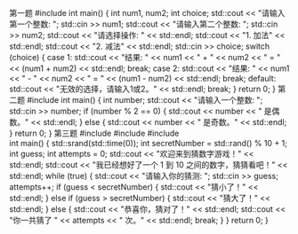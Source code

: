 第一题
#include <iostream>
int main() {
    int num1, num2;
    int choice;
    std::cout << "请输入第一个整数: ";
    std::cin >> num1;
    std::cout << "请输入第二个整数: ";
    std::cin >> num2;
    std::cout << "请选择操作: " << std::endl;
    std::cout << "1. 加法" << std::endl;
    std::cout << "2. 减法" << std::endl;
    std::cin >> choice;
    switch (choice) {
        case 1:
            std::cout << "结果: " << num1 << " + " << num2 << " = " << (num1 + num2) << std::endl;
            break;
        case 2:
            std::cout << "结果: " << num1 << " - " << num2 << " = " << (num1 - num2) << std::endl;
            break;
        default:
            std::cout << "无效的选择，请输入1或2。" << std::endl;
            break;
    }
    return 0;
}
第二题
#include <iostream>
int main() {
    int number;
    std::cout << "请输入一个整数: ";
    std::cin >> number;
    if (number % 2 == 0) {
        std::cout << number << " 是偶数。" << std::endl;
    } else {
        std::cout << number << " 是奇数。" << std::endl;
    }
    return 0;
}
第三题
#include <iostream>
#include <cstdlib> 
#include <ctime>    
int main() {
    std::srand(std::time(0));
    int secretNumber = std::rand() % 10 + 1;
    int guess;
    int attempts = 0;
    std::cout << "欢迎来到猜数字游戏！" << std::endl;
    std::cout << "我已经想好了一个 1 到 10 之间的数字，猜猜看吧！" << std::endl;
    while (true) {
        std::cout << "请输入你的猜测: ";
        std::cin >> guess;
        attempts++;
        if (guess < secretNumber) {
            std::cout << "猜小了！" << std::endl;
        } else if (guess > secretNumber) {
            std::cout << "猜大了！" << std::endl;
        } else {
            std::cout << "恭喜你，猜对了！" << std::endl;
            std::cout << "你一共猜了 " << attempts << " 次。" << std::endl;
            break; 
        }
    }
    return 0;
}
